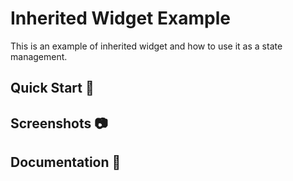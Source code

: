 # Inherited Widget Example

This is an example of inherited widget and how to use it as a state management.

## Quick Start 🚀

## Screenshots :camera:

## Documentation 📝